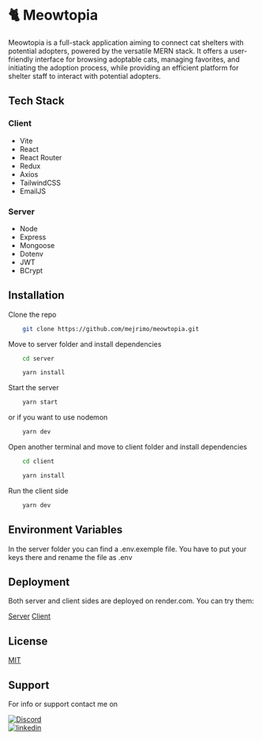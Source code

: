# :cat2: Meowtopia

Meowtopia is a full-stack application aiming to connect cat shelters with potential adopters, powered by the versatile MERN stack. It offers a user-friendly interface for browsing adoptable cats, managing favorites, and initiating the adoption process, while providing an efficient platform for shelter staff to interact with potential adopters.

## Tech Stack

### Client

- Vite
- React
- React Router
- Redux
- Axios
- TailwindCSS
- EmailJS

### Server

- Node
- Express
- Mongoose
- Dotenv
- JWT
- BCrypt

## Installation

Clone the repo

```bash
    git clone https://github.com/mejrimo/meowtopia.git
```

Move to server folder and install dependencies

```bash
    cd server
```

```bash
    yarn install
```

Start the server

```bash
    yarn start
```

or if you want to use nodemon

```bash
    yarn dev
```

Open another terminal and move to client folder and install dependencies

```bash
    cd client
```

```bash
    yarn install
```

Run the client side

```bash
    yarn dev
```

## Environment Variables

In the server folder you can find a .env.exemple file. You have to put your keys there and rename the file as .env

## Deployment

Both server and client sides are deployed on render.com. You can try them:

[Server](https://meowtopia-server.onrender.com)
[Client](https://meowtopia-jrnc.onrender.com)

## License

[MIT](https://choosealicense.com/licenses/mit/)

## Support

For info or support contact me on

[![Discord](https://img.shields.io/badge/Discord-7289DA?style=for-the-badge&logo=discord&logoColor=white)](https://discordapp.com/users/936580101586423828)  
[![linkedin](https://img.shields.io/badge/linkedin-0A66C2?style=for-the-badge&logo=linkedin&logoColor=white)](www.linkedin.com/in/mohamed-mejri-925157234)
